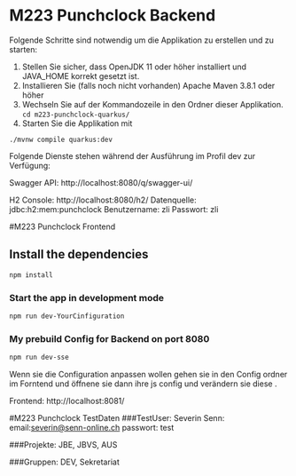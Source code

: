 # M223 Punchclock Backend

Folgende Schritte sind notwendig um die Applikation zu erstellen und zu starten: 
1. Stellen Sie sicher, dass OpenJDK 11 oder höher installiert und JAVA_HOME korrekt gesetzt ist.  
2. Installieren Sie (falls noch nicht vorhanden) Apache Maven 3.8.1 oder höher
3. Wechseln Sie auf der Kommandozeile in den Ordner dieser Applikation. 
`cd m223-punchclock-quarkus/`
4. Starten Sie die Applikation mit 
```shell script
./mvnw compile quarkus:dev
```

Folgende Dienste stehen während der Ausführung im Profil dev zur Verfügung:

Swagger API: http://localhost:8080/q/swagger-ui/

H2 Console: http://localhost:8080/h2/ 
Datenquelle: jdbc:h2:mem:punchclock
Benutzername: zli
Passwort: zli

#M223 Punchclock Frontend
## Install the dependencies
```bash
npm install
```

### Start the app in development mode
```bash
npm run dev-YourCinfiguration
```
### My prebuild Config for Backend on port 8080
```bash
npm run dev-sse
```
Wenn sie die Configuration anpassen wollen gehen sie in den Config ordner im Forntend und öffnene sie dann ihre js config und verändern sie diese .

Frontend: http://localhost:8081/

#M223 Punchclock TestDaten
###TestUser: Severin Senn:
email:severin@senn-online.ch passwort: test

###Projekte: 
JBE, JBVS, AUS

###Gruppen:
DEV, Sekretariat

